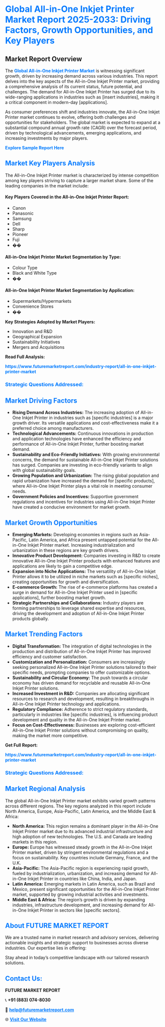 <h1 style="color: #007BFF;">Global All-in-One Inkjet Printer Market Report 2025-2033: Driving Factors, Growth Opportunities, and Key Players</h1>

<section id="overview">
<h2>Market Report Overview</h2>
<p>The <a href="https://www.futuremarketreport.com/industry-report/all-in-one-inkjet-printer-market" style="color: #007BFF; text-decoration: none;"><strong>Global All-in-One Inkjet Printer Market</strong></a> is witnessing significant growth, driven by increasing demand across various industries. This report delves into the key aspects of the All-in-One Inkjet Printer market, providing a comprehensive analysis of its current status, future potential, and challenges. The demand for All-in-One Inkjet Printer has surged due to its wide-ranging applications in industries such as [insert industries], making it a critical component in modern-day [applications].</p>
<p>As consumer preferences shift and industries innovate, the All-in-One Inkjet Printer market continues to evolve, offering both challenges and opportunities for stakeholders. The global market is expected to expand at a substantial compound annual growth rate (CAGR) over the forecast period, driven by technological advancements, emerging applications, and increasing investments by major players.</p>
</section>

<section id="overview">
<p><a href="https://www.futuremarketreport.com/request-sample/reportId=118924" style="color: #007BFF; text-decoration: none;"><strong>Explore Sample Report Here</strong></a></p>
</section>

<section id="key-players">
<h2 style="color: #007BFF;">Market Key Players Analysis</h2>
<p>The All-in-One Inkjet Printer market is characterized by intense competition among key players striving to capture a larger market share. Some of the leading companies in the market include:</p>
<h4>Key Players Covered in the All-in-One Inkjet Printer Report:</h4>
<ul><li>Canon</li><li>Panasonic</li><li>Samsung</li><li>Dell</li><li>Sharp</li><li>Pioneer</li><li>Fuji</li><li>��</li></ul>
<h4>All-in-One Inkjet Printer Market Segmentation by Type:</h4>
<ul><li>Colour Type</li><li>Black and White Type</li><li>��</li></ul>

<h4>All-in-One Inkjet Printer Market Segmentation by Application:</h4>
<ul><li>Supermarkets/Hypermarkets</li><li>Convenience Stores</li><li>��</li></ul>
<p><strong>Key Strategies Adopted by Market Players:</strong></p>
<ul>
<li>Innovation and R&D</li>
<li>Geographical Expansion</li>
<li>Sustainability Initiatives</li>
<li>Mergers and Acquisitions</li>
</ul>
</section>

<section>
<p><strong>Read Full Analysis: </strong></p><a href="https://www.futuremarketreport.com/industry-report/all-in-one-inkjet-printer-market" style="color: #007BFF; text-decoration: none;"><strong>https://www.futuremarketreport.com/industry-report/all-in-one-inkjet-printer-market</strong></a>
<h3 style="color: #007BFF;">Strategic Questions Addressed:</h3>
</section>

<section id="driving-factors">
<h2 style="color: #007BFF;">Market Driving Factors</h2>
<ul>
<li><strong>Rising Demand Across Industries:</strong> The increasing adoption of All-in-One Inkjet Printer in industries such as [specific industries] is a major growth driver. Its versatile applications and cost-effectiveness make it a preferred choice among manufacturers.</li>
<li><strong>Technological Advancements:</strong> Continuous innovations in production and application technologies have enhanced the efficiency and performance of All-in-One Inkjet Printer, further boosting market demand.</li>
<li><strong>Sustainability and Eco-Friendly Initiatives:</strong> With growing environmental concerns, the demand for sustainable All-in-One Inkjet Printer solutions has surged. Companies are investing in eco-friendly variants to align with global sustainability goals.</li>
<li><strong>Growing Population and Urbanization:</strong> The rising global population and rapid urbanization have increased the demand for [specific products], where All-in-One Inkjet Printer plays a vital role in meeting consumer needs.</li>
<li><strong>Government Policies and Incentives:</strong> Supportive government regulations and incentives for industries using All-in-One Inkjet Printer have created a conducive environment for market growth.</li>
</ul>
</section>

<section id="growth-opportunities">
<h2 style="color: #007BFF;">Market Growth Opportunities</h2>
<ul>
<li><strong>Emerging Markets:</strong> Developing economies in regions such as Asia-Pacific, Latin America, and Africa present untapped potential for the All-in-One Inkjet Printer market. Increasing industrialization and urbanization in these regions are key growth drivers.</li>
<li><strong>Innovative Product Development:</strong> Companies investing in R&D to create innovative All-in-One Inkjet Printer products with enhanced features and applications are likely to gain a competitive edge.</li>
<li><strong>Expansion into Niche Applications:</strong> The versatility of All-in-One Inkjet Printer allows it to be utilized in niche markets such as [specific niches], creating opportunities for growth and diversification.</li>
<li><strong>E-commerce Growth:</strong> The rise of e-commerce platforms has created a surge in demand for All-in-One Inkjet Printer used in [specific applications], further boosting market growth.</li>
<li><strong>Strategic Partnerships and Collaborations:</strong> Industry players are forming partnerships to leverage shared expertise and resources, driving the development and adoption of All-in-One Inkjet Printer products globally.</li>
</ul>
</section>

<section id="trending-factors">
<h2 style="color: #007BFF;">Market Trending Factors</h2>
<ul>
<li><strong>Digital Transformation:</strong> The integration of digital technologies in the production and distribution of All-in-One Inkjet Printer has improved efficiency and customer satisfaction.</li>
<li><strong>Customization and Personalization:</strong> Consumers are increasingly seeking personalized All-in-One Inkjet Printer solutions tailored to their specific needs, prompting companies to offer customizable options.</li>
<li><strong>Sustainability and Circular Economy:</strong> The push towards a circular economy has driven demand for recyclable and reusable All-in-One Inkjet Printer solutions.</li>
<li><strong>Increased Investment in R&D:</strong> Companies are allocating significant resources to research and development, resulting in breakthroughs in All-in-One Inkjet Printer technology and applications.</li>
<li><strong>Regulatory Compliance:</strong> Adherence to strict regulatory standards, particularly in industries like [specific industries], is influencing product development and quality in the All-in-One Inkjet Printer market.</li>
<li><strong>Focus on Cost-Effectiveness:</strong> Businesses are exploring cost-efficient All-in-One Inkjet Printer solutions without compromising on quality, making the market more competitive.</li>
</ul>
</section>

<section>
<p><strong>Get Full Report: </strong></p><a href="https://www.futuremarketreport.com/industry-report/all-in-one-inkjet-printer-market" style="color: #007BFF; text-decoration: none;"><strong>https://www.futuremarketreport.com/industry-report/all-in-one-inkjet-printer-market</strong></a>
<h3 style="color: #007BFF;">Strategic Questions Addressed:</h3>
</section>


<section id="regional-analysis">
<h2 style="color: #007BFF;">Market Regional Analysis</h2>
<p>The global All-in-One Inkjet Printer market exhibits varied growth patterns across different regions. The key regions analyzed in this report include North America, Europe, Asia-Pacific, Latin America, and the Middle East & Africa:</p>
<ul>
<li><strong>North America:</strong> This region remains a dominant player in the All-in-One Inkjet Printer market due to its advanced industrial infrastructure and high adoption of new technologies. The U.S. and Canada are leading markets in this region.</li>
<li><strong>Europe:</strong> Europe has witnessed steady growth in the All-in-One Inkjet Printer market, driven by stringent environmental regulations and a focus on sustainability. Key countries include Germany, France, and the U.K.</li>
<li><strong>Asia-Pacific:</strong> The Asia-Pacific region is experiencing rapid growth, fueled by industrialization, urbanization, and increasing demand for All-in-One Inkjet Printer in countries like China, India, and Japan.</li>
<li><strong>Latin America:</strong> Emerging markets in Latin America, such as Brazil and Mexico, present significant opportunities for the All-in-One Inkjet Printer market, supported by growing industrial activities and investments.</li>
<li><strong>Middle East & Africa:</strong> The region’s growth is driven by expanding industries, infrastructure development, and increasing demand for All-in-One Inkjet Printer in sectors like [specific sectors].</li>
</ul>
</section>

<footer>
<h2 style="color: #007BFF;">About FUTURE MARKET REPORT</h2>
<p>We are a trusted name in market research and advisory services, delivering actionable insights and strategic support to businesses across diverse industries. Our expertise lies in offering:</p>

<p>Stay ahead in today’s competitive landscape with our tailored research solutions.</p>

<h2 style="color: #007BFF;">Contact Us:</h2>
<p><strong>FUTURE MARKET REPORT</strong></p>
<p>📞 <strong>+91 (883) 074-8030</strong></p>
<p>📧 <strong><a href="mailto:help@futuremarketreport.com" style="color: #007BFF;">help@futuremarketreport.com</a></strong></p>
<p>🌐 <strong><a href="https://www.futuremarketreport.com/" style="color: #007BFF;">Visit Our Website</a></strong></p>
</footer>
